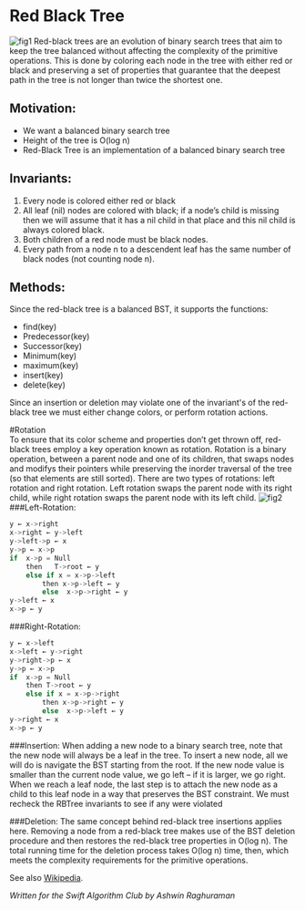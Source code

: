 # Red Black Tree
![fig1](Images/fig1.png)
Red-black trees are an evolution of binary search trees that aim to keep the tree balanced without affecting the complexity of the primitive operations. This is done by coloring each node in the tree with either red or black and preserving a set of properties that guarantee that the deepest path in the tree is not longer than twice the shortest one.  
## Motivation:
* We want a balanced binary search tree    
* Height of the tree is O(log n)  
* Red-Black Tree is an implementation of a balanced binary search tree


## Invariants:  
1. Every node is colored either red or black
2. All leaf (nil) nodes are colored with black; if a node’s child is missing then we will assume that it has a nil child in that place and this nil child is always colored black.
3. Both children of a red node must be black nodes.
4. Every path from a node n to a descendent leaf has the same number of black nodes (not counting node n).   

## Methods:

Since the red-black tree is a balanced BST, it supports the functions:
  * find(key)
  * Predecessor(key)
  * Successor(key)
  * Minimum(key)
  * maximum(key)
  * insert(key)
  * delete(key)    

Since an insertion or deletion may violate one of the invariant's of the red-black tree we must either change colors, or perform rotation actions.  

#Rotation  
To ensure that its color scheme and properties don’t get thrown off, red-black trees employ a key operation known as rotation. Rotation is a binary operation, between a parent node and one of its children, that swaps nodes and modifys their pointers while preserving the inorder traversal of the tree (so that elements are still sorted). There are two types of rotations: left rotation and right rotation. Left rotation swaps the parent node with its right child, while right rotation swaps the parent node with its left child.
![fig2](Images/fig2.png)
###Left-Rotation:  
```c++
y ← x->right 
x->right ← y->left 
y->left->p ← x 
y->p ← x->p 
if 	x->p = Null 
	then   T->root ← y 
	else if x = x->p->left  
		then x->p->left ← y 
		else  x->p->right ← y 
y->left ← x 
x->p ← y 
```
###Right-Rotation:
```c++
y ← x->left 
x->left ← y->right 
y->right->p ← x 
y->p ← x->p 
if 	x->p = Null 
	then T->root ← y 
	else if x = x->p->right  
		then x->p->right ← y 
		else  x->p->left ← y 
y->right ← x 
x->p ← y 
```  
###Insertion:
When adding a new node to a binary search tree, note that the new node will always be a leaf in the tree. To insert a new node, all we will do is navigate the BST starting from the root. If the new node value is smaller than the current node value, we go left – if it is larger, we go right. When we reach a leaf node, the last step is to attach the new node as a child to this leaf node in a way that preserves the BST constraint. We must recheck the RBTree invariants to see if any were violated  

###Deletion:
The same concept behind red-black tree insertions applies here. Removing a node from a red-black tree makes use of the BST deletion procedure and then restores the red-black tree properties in O(log n). The total running time for the deletion process takes O(log n) time, then, which meets the complexity requirements for the primitive operations.  

See also [Wikipedia](https://en.wikipedia.org/wiki/Red%E2%80%93black_tree).  

*Written for the Swift Algorithm Club by Ashwin Raghuraman*

